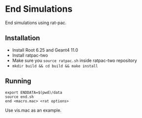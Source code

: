 # End Simulations

End simulations using rat-pac.

## Installation
- Install Root 6.25 and Geant4 11.0
- Install ratpac-two
- Make sure you `source ratpac.sh` inside ratpac-two repository
- `mkdir build && cd build && make install`

## Running
```
export ENDDATA=$(pwd)/data
source end.sh
end <macro.mac> <rat options>
```
Use vis.mac as an example.

